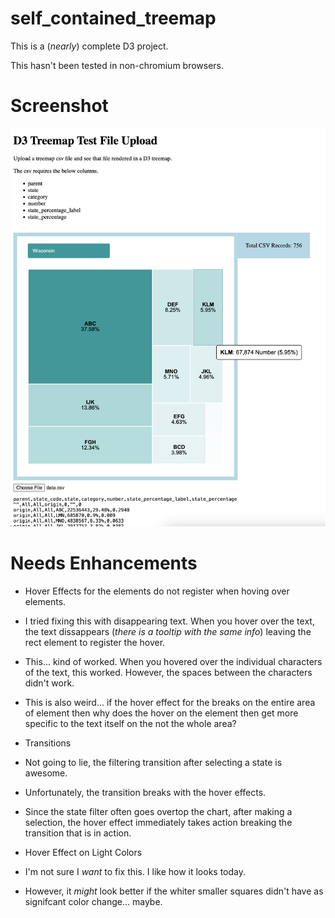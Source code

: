 # self_contained_treemap

This is a (*nearly*) complete D3 project.

This hasn't been tested in non-chromium browsers.

# Screenshot

![A Treemap built in D3 using dummy data](screenshot.png)

# Needs Enhancements

-  Hover Effects for the <rect> elements do not register when hoving over <text> elements.
  -  I tried fixing this with disappearing text. When you hover over the text, the text dissappears (*there is a tooltip with the same info*) leaving the rect element to register the hover.
  - This... kind of worked. When you hovered over the individual characters of the text, this worked. However, the spaces between the characters didn't work.
  - This is also weird... if the hover effect for the <rect> breaks on the entire area of <text> element then why does the hover on the <text> element then get more specific to the text itself on the not the whole area?

- Transitions
 - Not going to lie, the filtering transition after selecting a state is awesome.
 - Unfortunately, the transition breaks with the hover effects.
 - Since the state filter often goes overtop the chart, after making a selection, the hover effect immediately takes action breaking the transition that is in action.

- Hover Effect on Light Colors
 - I'm not sure I *want* to fix this. I like how it looks today.
 - However, it *might* look better if the whiter smaller squares didn't have as signifcant color change... maybe.
